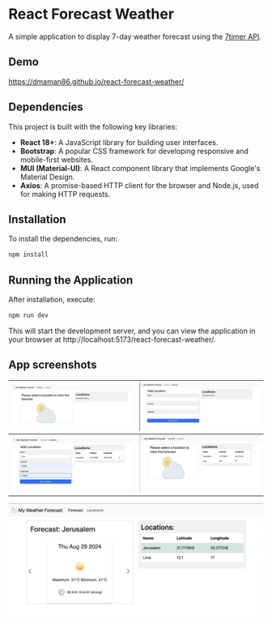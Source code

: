 # React Forecast Weather

A simple application to display 7-day weather forecast using the
[7timer API](https://www.7timer.info).

## Demo
https://dmaman86.github.io/react-forecast-weather/

## Dependencies
This project is built with the following key libraries:

- **React 18+**: A JavaScript library for building user interfaces.
- **Bootstrap**: A popular CSS framework for developing responsive and mobile-first websites.
- **MUI (Material-UI)**: A React component library that implements Google's Material Design.
- **Axios**: A promise-based HTTP client for the browser and Node.js, used for making HTTP requests.

## Installation
To install the dependencies, run:
```bash
npm install
```

## Running the Application
After installation, execute:
```bash
npm run dev
```
This will start the development server, and you can view the application in your browser at http://localhost:5173/react-forecast-weather/.

## App screenshots

![forecast home init](./src/assets/screenshots/forecast-home-init.png) | ![locations home init](./src/assets/screenshots/locations-screen-init.png)
:---: | :---:
![locations home values](./src/assets/screenshots/locations-screen-insert.png) | ![forecast home values](./src/assets/screenshots/forecast-screen-show-values.png)

![forecast home days](./src/assets/screenshots/forecast-screen-display.png)
